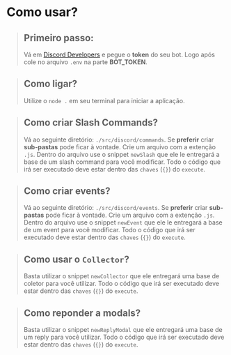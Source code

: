 # Como usar?

> ## Primeiro passo:
> Vá em [Discord Developers](https://discord.com/developers/applications) e pegue o **token** do seu bot.
> Logo após cole no arquivo `.env` na parte __**BOT_TOKEN**__.

> ## Como ligar?
> Utilize o `node .` em seu terminal para iniciar a aplicação.

> ## Como criar Slash Commands?
> Vá ao seguinte diretório: `./src/discord/commands`.
> Se __preferir__ criar **sub-pastas** pode ficar à vontade.
> Crie um arquivo com a extenção `.js`.
> Dentro do arquivo use o snippet `newSlash` que ele le entregará a base de um slash command para você modificar.
> Todo o código que irá ser executado deve estar dentro das `chaves` (`{}`) do `execute`.

> ## Como criar events?
> Vá ao seguinte diretório: `./src/discord/events`.
> Se __preferir__ criar **sub-pastas** pode ficar à vontade.
> Crie um arquivo com a extenção `.js`.
> Dentro do arquivo use o snippet `newEvent` que ele le entregará a base de um event para você modificar.
> Todo o código que irá ser executado deve estar dentro das `chaves` (`{}`) do `execute`.

> ## Como usar o `Collector`?
> Basta utilizar o snippet `newCollector` que ele entregará uma base de coletor para você utilizar.
> Todo o código que irá ser executado deve estar dentro das `chaves` (`{}`) do `execute`.

> ## Como reponder a modals?
> Basta utilizar o snippet `newReplyModal` que ele entregará uma base de um reply para você utilizar.
> Todo o código que irá ser executado deve estar dentro das `chaves` (`{}`) do `execute`.
